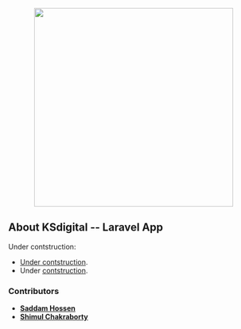 <p align="center"><a href="https://ksdigital.com.bd" target="_blank"><img src="https://user-images.githubusercontent.com/44619255/163717922-a895d04e-865e-4180-a8a1-3d50a62a73fa.svg#gh-light-mode-only" width="400"></a></p>

## About KSdigital -- Laravel App

Under contstruction:

- [Under contstruction](https://ksdigital.com.bd).
- Under [contstruction](https://ksdigital.com.bd).

### Contributors

- **[Saddam Hossen](https://github.com/saddamhshovon)**
- **[Shimul Chakraborty](https://github.com/shimulckbt)**
